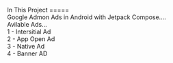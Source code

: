 In This Project =====
<br>
Google Admon Ads in Android with Jetpack Compose....
<br>
Avilable Ads...
<br>
1 - Intersitial Ad
<br>
2 - App Open Ad
<br>
3 - Native Ad
<br>
4 - Banner AD
<br>
<br>
